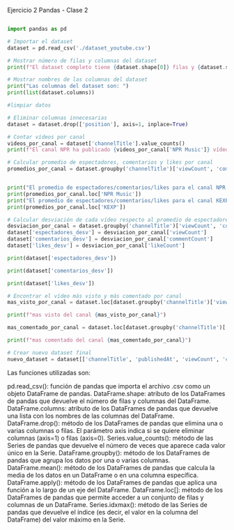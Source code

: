 
Ejercicio 2 Pandas - Clase 2

```Python

import pandas as pd

# Importar el dataset
dataset = pd.read_csv('./dataset_youtube.csv')

# Mostrar número de filas y columnas del dataset
print(f"El dataset completo tiene {dataset.shape[0]} filas y {dataset.shape[1]} columnas")

# Mostrar nombres de las columnas del dataset
print("Las columnas del dataset son: ")
print(list(dataset.columns))

#limpiar datos

# Eliminar columnas innecesarias
dataset = dataset.drop(['position'], axis=1, inplace=True)

# Contar vídeos por canal
videos_por_canal = dataset['channelTitle'].value_counts()
print(f"El canal NPR ha publicado {videos_por_canal['NPR Music']} vídeos y el canal KEXP ha publicado {videos_por_canal['KEXP']} vídeos")

# Calcular promedio de espectadores, comentarios y likes por canal
promedios_por_canal = dataset.groupby('channelTitle')['viewCount', 'commentCount', 'likeCount'].mean()


print("El promedio de espectadores/comentarios/likes para el canal NPR es:")
print(promedios_por_canal.loc['NPR Music'])
print("El promedio de espectadores/comentarios/likes para el canal KEXP es:")
print(promedios_por_canal.loc['KEXP'])

# Calcular desviación de cada vídeo respecto al promedio de espectadores, comentarios y likes
desviacion_por_canal = dataset.groupby('channelTitle')['viewCount', 'commentCount', 'likeCount'].apply(lambda x: x - x.mean())
dataset['espectadores_desv'] = desviacion_por_canal['viewCount']
dataset['comentarios_desv'] = desviacion_por_canal['commentCount']
dataset['likes_desv'] = desviacion_por_canal['likeCount']

print(dataset['espectadores_desv'])

print(dataset['comentarios_desv'])

print(dataset['likes_desv'])

# Encontrar el vídeo más visto y más comentado por canal
mas_visto_por_canal = dataset.loc[dataset.groupby('channelTitle')['viewCount'].idxmax()]

print(f"mas visto del canal {mas_visto_por_canal}")

mas_comentado_por_canal = dataset.loc[dataset.groupby('channelTitle')['commentCount'].idxmax()]

print(f"mas comentado del canal {mas_comentado_por_canal}")

# Crear nuevo dataset final
nuevo_dataset = dataset[['channelTitle', 'publishedAt', 'viewCount', 'commentCount', 'likeCount', 'espectadores_desv', 'comentarios_desv', 'likes_desv']]

```


Las funciones utilizadas son:

pd.read_csv(): función de pandas que importa el archivo .csv como un objeto DataFrame de pandas.
DataFrame.shape: atributo de los DataFrames de pandas que devuelve el número de filas y columnas del DataFrame.
DataFrame.columns: atributo de los DataFrames de pandas que devuelve una lista con los nombres de las columnas del DataFrame.
DataFrame.drop(): método de los DataFrames de pandas que elimina una o varias columnas o filas. El parámetro axis indica si se quiere eliminar columnas (axis=1) o filas (axis=0).
Series.value_counts(): método de las Series de pandas que devuelve el número de veces que aparece cada valor único en la Serie.
DataFrame.groupby(): método de los DataFrames de pandas que agrupa los datos por una o varias columnas.
DataFrame.mean(): método de los DataFrames de pandas que calcula la media de los datos en un DataFrame o en una columna específica.
DataFrame.apply(): método de los DataFrames de pandas que aplica una función a lo largo de un eje del DataFrame.
DataFrame.loc[]: método de los DataFrames de pandas que permite acceder a un conjunto de filas y columnas de un DataFrame.
Series.idxmax(): método de las Series de pandas que devuelve el índice (es decir, el valor en la columna del DataFrame) del valor máximo en la Serie.



